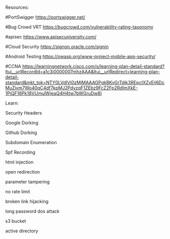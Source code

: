 Resources:

#PortSwigger     https://portswigger.net/


#Bug Crowd VRT   https://bugcrowd.com/vulnerability-rating-taxonomy

#apisec          https://www.apisecuniversity.com/

#Cloud Security  https://signon.oracle.com/signin

#Android Testing https://owasp.org/www-project-mobile-app-security/

#CCNA            https://learningnetwork.cisco.com/s/learning-plan-detail-standard?ltui__urlRecordId=a1c3i0000007mhzAAA&ltui__urlRedirect=learning-plan-detail-standard&mkt_tok=NTY0LVdIVi0zMjMAAAGPgkBKvGrTdjk3REpcIXZvEij6DcMuZivm7Wo40qC4df7kpMJ2PdyzqF1ZEbz9FcZ2Fp2RdImXkE-1PiQF16Pk18VUmulWjeaQ4H4tw7bWGruDw8I


Learn:

Security Headers

Google Dorking

Github Dorking

Subdomain Enumeration

Spf Recording

html injection

open redirection

parameter tampering

no rate limit

broken link hijacking

long password dos attack

s3 bucket

active directory

